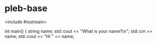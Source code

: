 # pleb-base

<include #iostream>

int main()
{
	string name;
	std::cout << "What is your name?\n";
	std::cin >> name;
	std::cout << "Hi " << name;